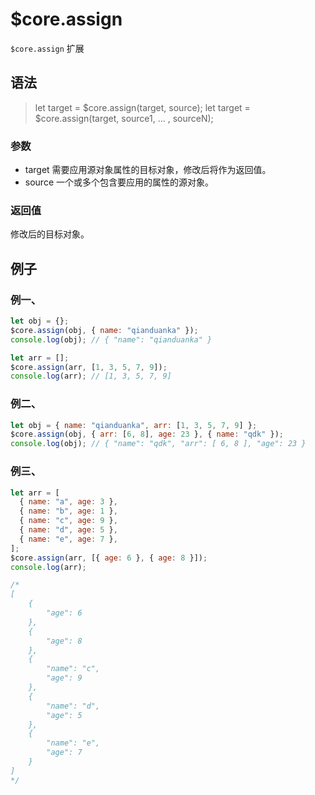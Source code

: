 # $core.assign

`$core.assign` 扩展

## 语法

> let target = $core.assign(target, source);
> let target = $core.assign(target, source1, ... , sourceN);

### 参数

- target 需要应用源对象属性的目标对象，修改后将作为返回值。
- source 一个或多个包含要应用的属性的源对象。

### 返回值

修改后的目标对象。

## 例子

### 例一、

```javascript
let obj = {};
$core.assign(obj, { name: "qianduanka" });
console.log(obj); // { "name": "qianduanka" }

let arr = [];
$core.assign(arr, [1, 3, 5, 7, 9]);
console.log(arr); // [1, 3, 5, 7, 9]
```

### 例二、

```javascript
let obj = { name: "qianduanka", arr: [1, 3, 5, 7, 9] };
$core.assign(obj, { arr: [6, 8], age: 23 }, { name: "qdk" });
console.log(obj); // { "name": "qdk", "arr": [ 6, 8 ], "age": 23 }
```


### 例三、

```javascript
let arr = [
  { name: "a", age: 3 },
  { name: "b", age: 1 },
  { name: "c", age: 9 },
  { name: "d", age: 5 },
  { name: "e", age: 7 },
];
$core.assign(arr, [{ age: 6 }, { age: 8 }]);
console.log(arr);

/*
[
    {
        "age": 6
    },
    {
        "age": 8
    },
    {
        "name": "c",
        "age": 9
    },
    {
        "name": "d",
        "age": 5
    },
    {
        "name": "e",
        "age": 7
    }
]
*/
```